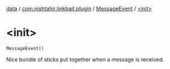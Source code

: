 [data](../../index.md) / [com.nishtahir.linkbait.plugin](../index.md) / [MessageEvent](index.md) / [&lt;init&gt;](.)


# &lt;init&gt;

`MessageEvent()`

Nice bundle of sticks put together when a
message is received.




